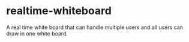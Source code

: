 # realtime-whiteboard
 A real time white board that can handle multiple users and all users can draw in one white board.
